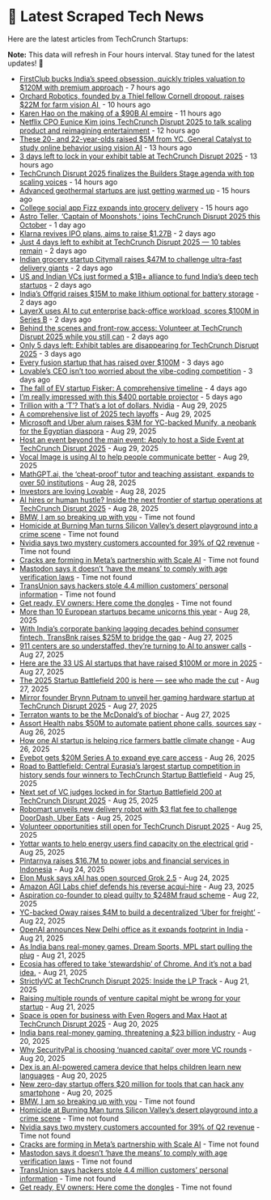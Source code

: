 
# 📰 Latest Scraped Tech News

Here are the latest articles from TechCrunch Startups:

**Note:** This data will refresh in Four hours interval. Stay tuned for the latest updates! 🔄
- [FirstClub bucks India’s speed obsession, quickly triples valuation to $120M with premium approach](https://techcrunch.com/2025/09/03/firstclub-bucks-indias-speed-obsession-quickly-triples-valuation-to-120m-with-premium-approach/) - 7 hours ago
- [Orchard Robotics, founded by a Thiel fellow Cornell dropout, raises $22M for farm vision AI ](https://techcrunch.com/2025/09/03/orchard-robotics-founded-by-a-thiel-fellow-cornell-dropout-raises-22m-for-farm-vision-ai/) - 10 hours ago
- [Karen Hao on the making of a $90B AI empire](https://techcrunch.com/podcast/karen-hao-on-the-making-of-a-90b-ai-empire/) - 11 hours ago
- [Netflix CPO Eunice Kim joins TechCrunch Disrupt 2025 to talk scaling product and reimagining entertainment](https://techcrunch.com/2025/09/03/netflix-cpo-eunice-kim-is-coming-to-techcrunch-disrupt-2025-to-talk-tech-tools-and-yes-its-password-sharing-strategy/) - 12 hours ago
- [These 20- and 22-year-olds raised $5M from YC, General Catalyst to study online behavior using vision AI](https://techcrunch.com/2025/09/03/these-20-and-22-year-olds-raised-5m-from-yc-general-catalyst-to-study-online-behavior-using-vision-ai/) - 13 hours ago
- [3 days left to lock in your exhibit table at TechCrunch Disrupt 2025](https://techcrunch.com/2025/09/03/3-days-left-to-lock-in-your-table-at-techcrunch-disrupt-2025/) - 13 hours ago
- [TechCrunch Disrupt 2025 finalizes the Builders Stage agenda with top scaling voices](https://techcrunch.com/2025/09/03/techcrunch-disrupt-2025-adds-new-leading-voices-to-the-builders-stage-agenda/) - 14 hours ago
- [Advanced geothermal startups are just getting warmed up](https://techcrunch.com/2025/09/03/advanced-geothermal-startups-are-just-getting-warmed-up/) - 15 hours ago
- [College social app Fizz expands into grocery delivery](https://techcrunch.com/2025/09/03/college-social-app-fizz-expands-into-grocery-delivery/) - 15 hours ago
- [Astro Teller, ‘Captain of Moonshots,’ joins TechCrunch Disrupt 2025 this October](https://techcrunch.com/2025/09/02/astro-teller-is-joining-us-at-techcrunch-disrupt-2025-in-october/) - 1 day ago
- [Klarna revives IPO plans, aims to raise $1.27B](https://techcrunch.com/2025/09/02/klarna-revives-ipo-plans-aims-to-raise-1-27b/) - 2 days ago
- [Just 4 days left to exhibit at TechCrunch Disrupt 2025 — 10 tables remain](https://techcrunch.com/2025/09/02/just-4-days-left-to-exhibit-at-techcrunch-disrupt-2025-10-tables-remain/) - 2 days ago
- [Indian grocery startup Citymall raises $47M to challenge ultra-fast delivery giants](https://techcrunch.com/2025/09/01/indian-grocery-startup-citymall-raises-47m-to-challenge-ultra-fast-delivery-giants/) - 2 days ago
- [US and Indian VCs just formed a $1B+ alliance to fund India’s deep tech startups](https://techcrunch.com/2025/09/01/u-s-and-indian-vcs-just-formed-a-1b-alliance-to-fund-indias-deep-tech-startups/) - 2 days ago
- [India’s Offgrid raises $15M to make lithium optional for battery storage](https://techcrunch.com/2025/09/01/indias-offgrid-raises-15m-to-make-lithium-optional-for-battery-storage/) - 2 days ago
- [LayerX uses AI to cut enterprise back-office workload, scores $100M in Series B](https://techcrunch.com/2025/09/01/layerx-uses-ai-to-cut-enterprise-back-office-workload-scores-100m-in-series-b/) - 2 days ago
- [Behind the scenes and front-row access: Volunteer at TechCrunch Disrupt 2025 while you still can](https://techcrunch.com/2025/09/01/behind-the-scenes-and-front-row-access-volunteer-at-techcrunch-disrupt-2025-while-you-still-can/) - 2 days ago
- [Only 5 days left: Exhibit tables are disappearing for TechCrunch Disrupt 2025](https://techcrunch.com/2025/09/01/only-5-days-left-tables-are-disappearing-for-techcrunch-disrupt-2025/) - 3 days ago
- [Every fusion startup that has raised over $100M](https://techcrunch.com/2025/09/01/every-fusion-startup-that-has-raised-over-100m/) - 3 days ago
- [Lovable’s CEO isn’t too worried about the vibe-coding competition](https://techcrunch.com/2025/09/01/lovables-ceo-isnt-too-worried-about-the-vibe-coding-competition/) - 3 days ago
- [The fall of EV startup Fisker: A comprehensive timeline](https://techcrunch.com/2025/08/30/the-fall-of-ev-startup-fisker-a-comprehensive-timeline/) - 4 days ago
- [I’m really impressed with this $400 portable projector](https://techcrunch.com/2025/08/30/im-really-impressed-with-this-400-portable-projector/) - 5 days ago
- [Trillion with a ‘T’? That’s a lot of dollars, Nvidia](https://techcrunch.com/podcast/trillion-with-a-t-thats-a-lot-of-dollars-nvidia/) - Aug 29, 2025
- [A comprehensive list of 2025 tech layoffs](https://techcrunch.com/2025/08/29/tech-layoffs-2025-list/) - Aug 29, 2025
- [Microsoft and Uber alum raises $3M for YC-backed Munify, a neobank for the Egyptian diaspora](https://techcrunch.com/2025/08/29/microsoft-and-uber-alum-raises-3m-for-yc-backed-munify-a-neobank-for-the-egyptian-diaspora/) - Aug 29, 2025
- [Host an event beyond the main event: Apply to host a Side Event at TechCrunch Disrupt 2025](https://techcrunch.com/2025/08/29/host-an-event-beyond-the-main-event-apply-to-host-a-side-event-at-techcrunch-disrupt-2025/) - Aug 29, 2025
- [Vocal Image is using AI to help people communicate better](https://techcrunch.com/2025/08/29/vocal-image-is-using-ai-to-help-people-communicate-better/) - Aug 29, 2025
- [MathGPT.ai, the ‘cheat-proof’ tutor and teaching assistant, expands to over 50 institutions](https://techcrunch.com/2025/08/28/mathgpt-the-cheat-proof-ai-tutor-and-teaching-assistant-expands-to-over-50-institutions/) - Aug 28, 2025
- [Investors are loving Lovable](https://techcrunch.com/2025/08/28/investors-are-loving-lovable/) - Aug 28, 2025
- [AI hires or human hustle? Inside the next frontier of startup operations at TechCrunch Disrupt 2025](https://techcrunch.com/2025/08/28/ai-hires-or-human-hustle-inside-the-next-frontier-of-startup-operations-at-techcrunch-disrupt-2025/) - Aug 28, 2025
- [BMW, I am so breaking up with you](https://techcrunch.com/2025/09/01/bmw-i-am-so-breaking-up-with-you/) - Time not found
- [Homicide at Burning Man turns Silicon Valley’s desert playground into a crime scene](https://techcrunch.com/2025/08/31/murder-at-burning-man-turns-silicon-valleys-desert-playground-into-a-crime-scene/) - Time not found
- [Nvidia says two mystery customers accounted for 39% of Q2 revenue](https://techcrunch.com/2025/08/30/nvidia-says-two-mystery-customers-accounted-for-39-of-q2-revenue/) - Time not found
- [Cracks are forming in Meta’s partnership with Scale AI](https://techcrunch.com/2025/08/29/cracks-are-forming-in-metas-partnership-with-scale-ai/) - Time not found
- [Mastodon says it doesn’t ‘have the means’ to comply with age verification laws](https://techcrunch.com/2025/08/29/mastodon-says-it-doesnt-have-the-means-to-comply-with-age-verification-laws/) - Time not found
- [TransUnion says hackers stole 4.4 million customers’ personal information](https://techcrunch.com/2025/08/28/transunion-says-hackers-stole-4-4-million-customers-personal-information/) - Time not found
- [Get ready, EV owners: Here come the dongles](https://techcrunch.com/2025/08/28/get-ready-ev-owners-here-come-the-dongles/) - Time not found
- [More than 10 European startups became unicorns this year](https://techcrunch.com/2025/08/28/more-than-10-european-startups-became-unicorns-this-year/) - Aug 28, 2025
- [With India’s corporate banking lagging decades behind consumer fintech, TransBnk raises $25M to bridge the gap](https://techcrunch.com/2025/08/27/with-indias-corporate-banking-lagging-decades-behind-consumer-fintech-transbnk-raises-25m-to-bridge-the-gap/) - Aug 27, 2025
- [911 centers are so understaffed, they’re turning to AI to answer calls](https://techcrunch.com/2025/08/27/911-centers-are-so-understaffed-theyre-turning-to-ai-to-answer-calls/) - Aug 27, 2025
- [Here are the 33 US AI startups that have raised $100M or more in 2025](https://techcrunch.com/2025/08/27/here-are-the-33-us-ai-startups-that-have-raised-100m-or-more-in-2025/) - Aug 27, 2025
- [The 2025 Startup Battlefield 200 is here — see who made the cut](https://techcrunch.com/2025/08/27/the-2025-startup-battlefield-200-is-here-see-who-made-the-cut/) - Aug 27, 2025
- [Mirror founder Brynn Putnam to unveil her gaming hardware startup at TechCrunch Disrupt 2025](https://techcrunch.com/2025/08/27/mirror-founder-brynn-putnam-to-unveil-her-gaming-hardware-startup-at-techcrunch-disrupt-2025/) - Aug 27, 2025
- [Terraton wants to be the McDonald’s of biochar](https://techcrunch.com/2025/08/27/terraton-wants-to-be-the-mcdonalds-of-biochar/) - Aug 27, 2025
- [Assort Health nabs $50M to automate patient phone calls, sources say](https://techcrunch.com/2025/08/26/assort-health-nabs-50m-to-automate-patient-phone-calls-sources-say/) - Aug 26, 2025
- [How one AI startup is helping rice farmers battle climate change](https://techcrunch.com/2025/08/26/how-one-ai-startup-is-helping-rice-farmers-battle-climate-change/) - Aug 26, 2025
- [Eyebot gets $20M Series A to expand eye care access](https://techcrunch.com/2025/08/26/eyebot-gets-20m-series-a-to-boost-to-expand-eye-care-access/) - Aug 26, 2025
- [Road to Battlefield: Central Eurasia’s largest startup competition in history sends four winners to TechCrunch Startup Battlefield](https://techcrunch.com/2025/08/25/road-to-battlefield-central-eurasias-largest-startup-competition-in-history-sends-four-winners-to-techcrunch-startup-battlefield/) - Aug 25, 2025
- [Next set of VC judges locked in for Startup Battlefield 200 at TechCrunch Disrupt 2025](https://techcrunch.com/2025/08/25/next-batch-of-startup-battlefield-200-judges-revealed/) - Aug 25, 2025
- [Robomart unveils new delivery robot with $3 flat fee to challenge DoorDash, Uber Eats](https://techcrunch.com/2025/08/25/robomart-unveils-new-delivery-robot-with-3-flat-fee-to-challenge-doordash-uber-eats/) - Aug 25, 2025
- [Volunteer opportunities still open for TechCrunch Disrupt 2025](https://techcrunch.com/2025/08/25/want-to-attend-techcrunch-disrupt-2025-for-free-volunteer-but-the-clocks-ticking/) - Aug 25, 2025
- [Yottar wants to help energy users find capacity on the electrical grid](https://techcrunch.com/2025/08/25/yottar-wants-to-help-energy-users-find-capacity-on-the-electrical-grid/) - Aug 25, 2025
- [Pintarnya raises $16.7M to power jobs and financial services in Indonesia](https://techcrunch.com/2025/08/24/pintarnya-raises-16-7m-to-power-jobs-and-financial-services-in-indonesia/) - Aug 24, 2025
- [Elon Musk says xAI has open sourced Grok 2.5](https://techcrunch.com/2025/08/24/elon-musk-says-xai-has-open-sourced-grok-2-5/) - Aug 24, 2025
- [Amazon AGI Labs chief defends his reverse acqui-hire](https://techcrunch.com/2025/08/23/amazon-agi-labs-chief-defends-his-reverse-acquihire/) - Aug 23, 2025
- [Aspiration co-founder to plead guilty to $248M fraud scheme](https://techcrunch.com/2025/08/22/aspiration-co-founder-to-plead-guilty-to-248m-fraud-scheme/) - Aug 22, 2025
- [YC-backed Oway raises $4M to build a decentralized ‘Uber for freight’](https://techcrunch.com/2025/08/22/yc-backed-oway-raises-4m-to-build-a-decentralized-uber-for-freight/) - Aug 22, 2025
- [OpenAI announces New Delhi office as it expands footprint in India](https://techcrunch.com/2025/08/21/openai-announces-new-delhi-office-as-it-expands-footprint-in-india/) - Aug 21, 2025
- [As India bans real-money games, Dream Sports, MPL start pulling the plug](https://techcrunch.com/2025/08/21/as-india-bans-real-money-games-dream-sports-mpl-start-pulling-the-plug/) - Aug 21, 2025
- [Ecosia has offered to take ‘stewardship’ of Chrome. And it’s not a bad idea.](https://techcrunch.com/2025/08/21/ecosia-has-offered-to-take-stewardship-of-chrome-and-its-not-a-bad-idea/) - Aug 21, 2025
- [StrictlyVC at TechCrunch Disrupt 2025: Inside the LP Track](https://techcrunch.com/2025/08/21/strictlyvc-at-techcrunch-disrupt-2025-inside-the-lp-track/) - Aug 21, 2025
- [Raising multiple rounds of venture capital might be wrong for your startup](https://techcrunch.com/2025/08/21/raising-multiple-rounds-of-venture-capital-might-be-wrong-for-your-startup/) - Aug 21, 2025
- [Space is open for business with Even Rogers and Max Haot at TechCrunch Disrupt 2025](https://techcrunch.com/2025/08/20/space-is-open-for-business-with-even-rogers-and-max-haot-at-techcrunch-disrupt-2025/) - Aug 20, 2025
- [India bans real-money gaming, threatening a $23 billion industry](https://techcrunch.com/2025/08/20/india-bans-real-money-gaming-threatening-a-23-billion-industry/) - Aug 20, 2025
- [Why SecurityPal is choosing ‘nuanced capital’ over more VC rounds](https://techcrunch.com/podcast/why-securitypal-is-choosing-nuanced-capital-over-more-vc-rounds/) - Aug 20, 2025
- [Dex is an AI-powered camera device that helps children learn new languages](https://techcrunch.com/2025/08/20/dex-is-an-ai-powered-camera-device-that-helps-children-learn-new-languages/) - Aug 20, 2025
- [New zero-day startup offers $20 million for tools that can hack any smartphone](https://techcrunch.com/2025/08/20/new-zero-day-startup-offers-20-million-for-tools-that-can-hack-any-smartphone/) - Aug 20, 2025
- [BMW, I am so breaking up with you](https://techcrunch.com/2025/09/01/bmw-i-am-so-breaking-up-with-you/) - Time not found
- [Homicide at Burning Man turns Silicon Valley’s desert playground into a crime scene](https://techcrunch.com/2025/08/31/murder-at-burning-man-turns-silicon-valleys-desert-playground-into-a-crime-scene/) - Time not found
- [Nvidia says two mystery customers accounted for 39% of Q2 revenue](https://techcrunch.com/2025/08/30/nvidia-says-two-mystery-customers-accounted-for-39-of-q2-revenue/) - Time not found
- [Cracks are forming in Meta’s partnership with Scale AI](https://techcrunch.com/2025/08/29/cracks-are-forming-in-metas-partnership-with-scale-ai/) - Time not found
- [Mastodon says it doesn’t ‘have the means’ to comply with age verification laws](https://techcrunch.com/2025/08/29/mastodon-says-it-doesnt-have-the-means-to-comply-with-age-verification-laws/) - Time not found
- [TransUnion says hackers stole 4.4 million customers’ personal information](https://techcrunch.com/2025/08/28/transunion-says-hackers-stole-4-4-million-customers-personal-information/) - Time not found
- [Get ready, EV owners: Here come the dongles](https://techcrunch.com/2025/08/28/get-ready-ev-owners-here-come-the-dongles/) - Time not found